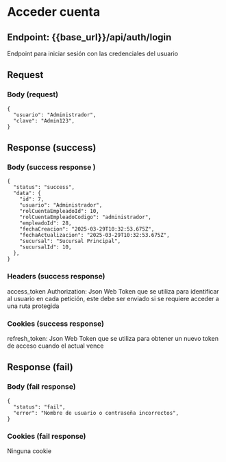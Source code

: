 # Acceder cuenta

## Endpoint: {{base_url}}/api/auth/login

Endpoint para iniciar sesión con las credenciales del usuario

## Request

### Body (request)

```jsonc
{
  "usuario": "Administrador",
  "clave": "Admin123",
}
```

## Response (success)

### Body (success response )

```jsonc
{
  "status": "success",
  "data": {
    "id": 7,
    "usuario": "Administrador",
    "rolCuentaEmpleadoId": 10,
    "rolCuentaEmpleadoCodigo": "administrador",
    "empleadoId": 28,
    "fechaCreacion": "2025-03-29T10:32:53.675Z",
    "fechaActualizacion": "2025-03-29T10:32:53.675Z",
    "sucursal": "Sucursal Principal",
    "sucursalId": 10,
  },
}
```

### Headers (success response)

access_token
Authorization: Json Web Token que se utiliza para identificar al usuario en cada petición,
este debe ser enviado si se requiere acceder a una ruta protegida

### Cookies (success response)

refresh_token: Json Web Token que se utiliza para obtener un nuevo token de acceso cuando el actual vence

## Response (fail)

### Body (fail response)

```jsonc
{
  "status": "fail",
  "error": "Nombre de usuario o contraseña incorrectos",
}
```

### Cookies (fail response)

Ninguna cookie
